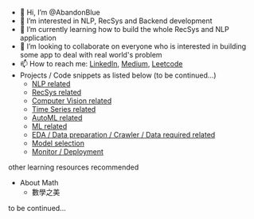- 👋 Hi, I’m @AbandonBlue
- 👀 I’m interested in NLP, RecSys and Backend development
- 🌱 I’m currently learning how to build the whole RecSys and NLP application
- 💞️ I’m looking to collaborate on everyone who is interested in building some app to deal with real world's problem
- 📫 How to reach me: [LinkedIn](https://www.linkedin.com/in/aaron-yang-640a72176/), [Medium](https://medium.com/@abandonblue1015), [Leetcode](https://leetcode.com/abandonblue1015/)
- Projects / Code snippets as listed below (to be continued...)
  - [NLP related](https://github.com/AbandonBlue/nlp-overview/blob/main/README.md)
  - [RecSys related](https://github.com/AbandonBlue/recsys-overview/blob/main/README.md)
  - [Computer Vision related](https://github.com/AbandonBlue/cv-overview)
  - [Time Series related](https://github.com/AbandonBlue/ts-overview)
  - [AutoML related](https://github.com/AbandonBlue/auto-ml/blob/main/README.md)
  - [ML related](https://github.com/AbandonBlue/ml-overview/blob/main/README.md)
  - [EDA / Data preparation / Crawler / Data required related](https://github.com/AbandonBlue/EDA-Data-preparation-Crawler-Data-required-related/blob/main/README.md)
  - [Model selection](https://github.com/AbandonBlue/model-selection-compare-overview)
  - [Monitor / Deployment](../monitor-deployment)


other learning resources recommended
- About Math
  - 數學之美

to be continued...


<!---
AbandonBlue/AbandonBlue is a ✨ special ✨ repository because its `README.md` (this file) appears on your GitHub profile.
You can click the Preview link to take a look at your changes.
--->
